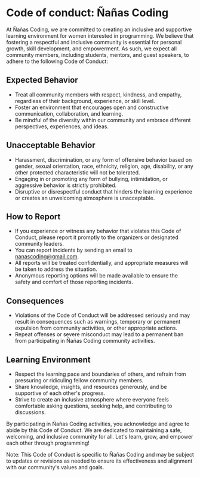 # Code of conduct: Ñañas Coding

At Ñañas Coding, we are committed to creating an inclusive and supportive learning environment for women interested in programming. We believe that fostering a respectful and inclusive community is essential for personal growth, skill development, and empowerment. As such, we expect all community members, including students, mentors, and guest speakers, to adhere to the following Code of Conduct:

## Expected Behavior
- Treat all community members with respect, kindness, and empathy, regardless of their background, experience, or skill level.
- Foster an environment that encourages open and constructive communication, collaboration, and learning.
- Be mindful of the diversity within our community and embrace different perspectives, experiences, and ideas.

## Unacceptable Behavior
- Harassment, discrimination, or any form of offensive behavior based on gender, sexual orientation, race, ethnicity, religion, age, disability, or any other protected characteristic will not be tolerated.
- Engaging in or promoting any form of bullying, intimidation, or aggressive behavior is strictly prohibited.
- Disruptive or disrespectful conduct that hinders the learning experience or creates an unwelcoming atmosphere is unacceptable.

## How to Report
- If you experience or witness any behavior that violates this Code of Conduct, please report it promptly to the organizers or designated community leaders.
- You can report incidents by sending an email to nanascoding@gmail.com.
- All reports will be treated confidentially, and appropriate measures will be taken to address the situation.
- Anonymous reporting options will be made available to ensure the safety and comfort of those reporting incidents.

## Consequences
- Violations of the Code of Conduct will be addressed seriously and may result in consequences such as warnings, temporary or permanent expulsion from community activities, or other appropriate actions.
- Repeat offenses or severe misconduct may lead to a permanent ban from participating in Ñañas Coding community activities.

## Learning Environment
- Respect the learning pace and boundaries of others, and refrain from pressuring or ridiculing fellow community members.
- Share knowledge, insights, and resources generously, and be supportive of each other's progress.
- Strive to create an inclusive atmosphere where everyone feels comfortable asking questions, seeking help, and contributing to discussions.

By participating in Ñañas Coding activities, you acknowledge and agree to abide by this Code of Conduct. We are dedicated to maintaining a safe, welcoming, and inclusive community for all. Let's learn, grow, and empower each other through programming!

Note: This Code of Conduct is specific to Ñañas Coding and may be subject to updates or revisions as needed to ensure its effectiveness and alignment with our community's values and goals.
